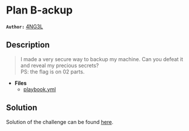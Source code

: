 # Plan B-ackup

**`Author:`** [4NG3L](https://github.com/4NG3L-4)

## Description

> I made a very secure way to backup my machine. Can you defeat it and reveal my precious secrets?  
> PS: the flag is on 02 parts.  
   




- **Files** 
 	- [playbook.yml](challenge/playbook.yml)  





## Solution
Solution of the challenge can be found [here](solution/).
